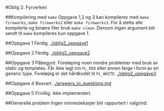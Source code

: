 #Oblig 2: Fyrverkeri

##Kompilering med `make`
Oppgave 1,2 og 3 kan kompileres med `make fireworks`, `make fireworks2` eller `make fireworks3`. For å slette alle kompilerte og binære filer bruk `make clean`. Dersom ingen argument blir sendt til `make` kompileres kun oppgave 1. 

##Oppgave 1
Ferdig. 
[./oblig2_oppgave1](./oblig2_oppgave1)

##Oppgave 2
Ferdig. 
[./oblig2_oppgave2](./oblig2_oppgave2)

##Oppgave 3
Påbegynt. Foreløping noen mindre problemer med bruk av static og templates. Får ikke lagt inn `FL_RED` eller annen farge i form av en generic type. Foreløpig er det hårdkodet til `FL_WHITE`.
[./oblig2_oppgave3](./oblig2_oppgave3)

##Oppgave 4
Besvart. 
[./answers_to_questions.md](./answers_to_questions.md)

##Oppgave 5
Frivillig. Ikke implementert. 

##Generelle problem
Ingen minneslekasjer blir rapportert i valgrind.
